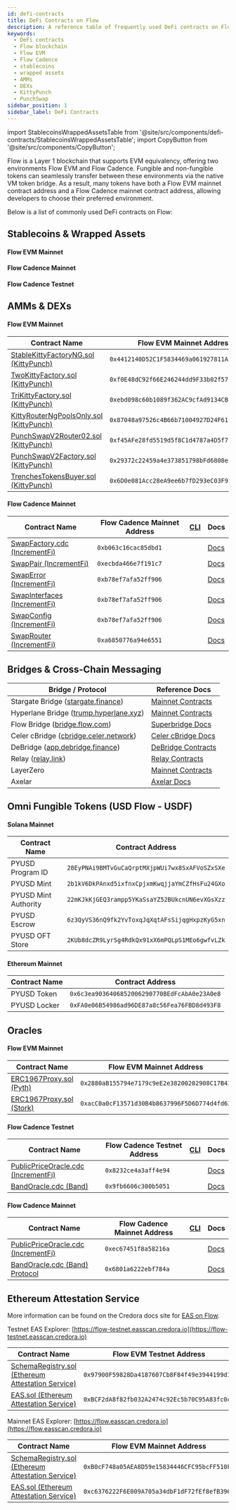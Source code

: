 ```yaml
---
id: defi-contracts
title: DeFi Contracts on Flow
description: A reference table of frequently used DeFi contracts on Flow, including their addresses for both Flow EVM and Flow Cadence.
keywords:
  - DeFi contracts
  - Flow blockchain
  - Flow EVM
  - Flow Cadence
  - stablecoins
  - wrapped assets
  - AMMs
  - DEXs
  - KittyPunch
  - PunchSwap
sidebar_position: 1
sidebar_label: DeFi Contracts
---
```


import StablecoinsWrappedAssetsTable from '@site/src/components/defi-contracts/StablecoinsWrappedAssetsTable';
import CopyButton from '@site/src/components/CopyButton';

Flow is a Layer 1 blockchain that supports EVM equivalency, offering two environments Flow EVM and Flow Cadence. Fungible and non-fungible tokens can seamlessly transfer between these environments via the native VM token bridge. As a result, many tokens have both a Flow EVM mainnet contract address and a Flow Cadence mainnet contract address, allowing developers to choose their preferred environment.

Below is a list of commonly used DeFi contracts on Flow:

## Stablecoins & Wrapped Assets

#### Flow EVM Mainnet

<StablecoinsWrappedAssetsTable environment="evm" />

#### Flow Cadence Mainnet

<StablecoinsWrappedAssetsTable environment="cadence" />

#### Flow Cadence Testnet

<StablecoinsWrappedAssetsTable environment="testnet" />

## AMMs & DEXs

#### Flow EVM Mainnet

| Contract Name                                | Flow EVM Mainnet Address                     | Docs                  |
| -------------------------------------------- | -------------------------------------------- | --------------------- |
| [StableKittyFactoryNG.sol (KittyPunch)][1]   | `0x4412140D52C1F5834469a061927811Abb6026dB7` | [Docs][kittypunch-doc] |
| [TwoKittyFactory.sol (KittyPunch)][2]        | `0xf0E48dC92f66E246244dd9F33b02f57b0E69fBa9` | [Docs][kittypunch-doc] |
| [TriKittyFactory.sol (KittyPunch)][3]        | `0xebd098c60b1089f362AC9cfAd9134CBD29408226` | [Docs][kittypunch-doc] |
| [KittyRouterNgPoolsOnly.sol (KittyPunch)][4] | `0x87048a97526c4B66b71004927D24F61DEFcD6375` | [Docs][kittypunch-doc] |
| [PunchSwapV2Router02.sol (KittyPunch)][5]    | `0xf45AFe28fd5519d5f8C1d4787a4D5f724C0eFa4d` | [Docs][kittypunch-doc] |
| [PunchSwapV2Factory.sol (KittyPunch)][6]     | `0x29372c22459a4e373851798bFd6808e71EA34A71` | [Docs][kittypunch-doc] |
| [TrenchesTokensBuyer.sol (KittyPunch)][7]    | `0x6D0e081Acc28eA9ee6b7fD293eC03F97147b026d` | [Docs][kittypunch-doc] |

#### Flow Cadence Mainnet

| Contract Name                       | Flow Cadence Mainnet Address | [CLI](https://developers.flow.com/build/tools/flow-cli/dependency-manager)                                                         | Docs                       |
| ----------------------------------- | ---------------------------- | ---------------------------------------------------------------------------------------------------------------------------------- | -------------------------- |
| [SwapFactory.cdc (IncrementFi)][22] | `0xb063c16cac85dbd1`         | <CopyButton text="flow dependencies install mainnet://0xb063c16cac85dbd1.SwapFactory" title="Copy install command (mainnet)" />    | [Docs][incrementfi-doc]    |
| [SwapPair (IncrementFi)][23]        | `0xecbda466e7f191c7`         | <CopyButton text="flow dependencies install mainnet://0xecbda466e7f191c7.SwapPair" title="Copy install command (mainnet)" />       | [Docs][incrementfi-doc]    |
| [SwapError (IncrementFi)][24]       | `0xb78ef7afa52ff906`         | <CopyButton text="flow dependencies install mainnet://0xb78ef7afa52ff906.SwapError" title="Copy install command (mainnet)" />      | [Docs][incrementfi-doc]    |
| [SwapInterfaces (IncrementFi)][25]  | `0xb78ef7afa52ff906`         | <CopyButton text="flow dependencies install mainnet://0xb78ef7afa52ff906.SwapInterfaces" title="Copy install command (mainnet)" /> | [Docs][incrementfi-doc]    |
| [SwapConfig (IncrementFi)][26]      | `0xb78ef7afa52ff906`         | <CopyButton text="flow dependencies install mainnet://0xb78ef7afa52ff906.SwapConfig" title="Copy install command (mainnet)" />     | [Docs][incrementfi-doc]    |
| [SwapRouter (IncrementFi)][27]      | `0xa6850776a94e6551`         | <CopyButton text="flow dependencies install mainnet://0xa6850776a94e6551.SwapRouter" title="Copy install command (mainnet)" />     | [Docs][incrementfi-doc]    |

## Bridges & Cross-Chain Messaging

| Bridge / Protocol                            | Reference Docs           |
| -------------------------------------------- | ------------------------ |
| Stargate Bridge ([stargate.finance][8])      | [Mainnet Contracts][9]   |
| Hyperlane Bridge ([trump.hyperlane.xyz][10]) | [Mainnet Contracts][11]  |
| Flow Bridge ([bridge.flow.com][12])          | [Superbridge Docs][13]   |
| Celer cBridge ([cbridge.celer.network][14])  | [Celer cBridge Docs][15] |
| DeBridge ([app.debridge.finance][34])        | [DeBridge Contracts][35] |
| Relay ([relay.link][36])                     | [Relay Contracts][37]    |
| LayerZero                                    | [Mainnet Contracts][16]  |
| Axelar                                       | [Axelar Docs][17]        |

## Omni Fungible Tokens (USD Flow - USDF)

#### Solana Mainnet

| Contract Name        | Contract Address                               |
| -------------------- | ---------------------------------------------- |
| PYUSD Program ID     | `28EyPNAi9BMTvGuCaQrptMXjpWUi7wx8SxAFVoSZxSXe` |
| PYUSD Mint           | `2b1kV6DkPAnxd5ixfnxCpjxmKwqjjaYmCZfHsFu24GXo` |
| PYUSD Mint Authority | `22mKJkKjGEQ3rampp5YKaSsaYZ52BUkcnUN6evXGsXzz` |
| PYUSD Escrow         | `6z3QyVS36nQ9fk2YvToxqJqXqtAFsSijqgHxpzKyG5xn` |
| PYUSD OFT Store      | `2KUb8dcZR9LyrSg4RdkQx91xX6mPQLpS1MEo6gwfvLZk` |

#### Ethereum Mainnet

| Contract Name | Contract Address                             |
| ------------- | -------------------------------------------- |
| PYUSD Token   | `0x6c3ea9036406852006290770BEdFcAbA0e23A0e8` |
| PYUSD Locker  | `0xFA0e06B54986ad96DE87a8c56Fea76FBD8d493F8` |

## Oracles

#### Flow EVM Mainnet

| Contract Name                  | Flow EVM Mainnet Address                     |
| ------------------------------ | -------------------------------------------- |
| [ERC1967Proxy.sol (Pyth)][18]  | `0x2880aB155794e7179c9eE2e38200202908C17B43` |
| [ERC1967Proxy.sol (Stork)][28] | `0xacC0a0cF13571d30B4b8637996F5D6D774d4fd62` |

#### Flow Cadence Testnet

| Contract Name                             | Flow Cadence Testnet Address | [CLI](https://developers.flow.com/build/tools/flow-cli/dependency-manager)                                                            | Docs                    |
| ----------------------------------------- | ---------------------------- | ------------------------------------------------------------------------------------------------------------------------------------- | ----------------------- |
| [PublicPriceOracle.cdc (IncrementFi)][31] | `0x8232ce4a3aff4e94`         | <CopyButton text="flow dependencies install testnet://0x8232ce4a3aff4e94.PublicPriceOracle" title="Copy install command (testnet)" /> | [Docs][incrementfi-doc] |
| [BandOracle.cdc (Band)][32]               | `0x9fb6606c300b5051`         | <CopyButton text="flow dependencies install testnet://0x9fb6606c300b5051.BandOracle" title="Copy install command (testnet)" />        | [Docs][band-oracle-doc] |

#### Flow Cadence Mainnet

| Contract Name                             | Flow Cadence Mainnet Address | [CLI](https://developers.flow.com/build/tools/flow-cli/dependency-manager)                                                            | Docs                    |
| ----------------------------------------- | ---------------------------- | ------------------------------------------------------------------------------------------------------------------------------------- | ----------------------- |
| [PublicPriceOracle.cdc (IncrementFi)][19] | `0xec67451f8a58216a`         | <CopyButton text="flow dependencies install mainnet://0xec67451f8a58216a.PublicPriceOracle" title="Copy install command (mainnet)" /> | [Docs][incrementfi-doc] |
| [BandOracle.cdc (Band) Protocol][33]      | `0x6801a6222ebf784a`         | <CopyButton text="flow dependencies install mainnet://0x6801a6222ebf784a.BandOracle" title="Copy install command (mainnet)" />        | [Docs][band-oracle-doc] |

## Ethereum Attestation Service

More information can be found on the Credora docs site for [EAS on Flow](https://credora.gitbook.io/eas-for-flow).

Testnet EAS Explorer: [https://flow-testnet.easscan.credora.io](https://flow-testnet.easscan.credora.io)

| Contract Name                                           | Flow EVM Testnet Address                     |
| ------------------------------------------------------- | -------------------------------------------- |
| [SchemaRegistry.sol (Ethereum Attestation Service)][29] | `0x97900F59828Da4187607Cb8F84f49e3944199d18` |
| [EAS.sol (Ethereum Attestation Service)][30]            | `0xBCF2dA8f82fb032A2474c92Ec5b70C95A83fc0cc` |

Mainnet EAS Explorer: [https://flow.easscan.credora.io](https://flow.easscan.credora.io)

| Contract Name                                           | Flow EVM Mainnet Address                     |
| ------------------------------------------------------- | -------------------------------------------- |
| [SchemaRegistry.sol (Ethereum Attestation Service)][20] | `0xB0cF748a05AEA8D59e15834446CFC95bcFF510F0` |
| [EAS.sol (Ethereum Attestation Service)][21]            | `0xc6376222F6E009A705a34dbF1dF72fEf8efB3964` |

[1]: https://evm.flowscan.io/address/0x4412140D52C1F5834469a061927811Abb6026dB7?tab=contract
[2]: https://evm.flowscan.io/address/0xf0E48dC92f66E246244dd9F33b02f57b0E69fBa9?tab=contract
[3]: https://evm.flowscan.io/address/0xebd098c60b1089f362AC9cfAd9134CBD29408226?tab=contract
[4]: https://evm.flowscan.io/address/0x87048a97526c4B66b71004927D24F61DEFcD6375?tab=contract
[5]: https://evm.flowscan.io/address/0xf45AFe28fd5519d5f8C1d4787a4D5f724C0eFa4d?tab=contract
[6]: https://evm.flowscan.io/address/0x29372c22459a4e373851798bFd6808e71EA34A71?tab=contract
[7]: https://evm.flowscan.io/address/0x6D0e081Acc28eA9ee6b7fD293eC03F97147b026d?tab=contract
[8]: https://stargate.finance/bridge?srcChain=ethereum&srcToken=0xA0b86991c6218b36c1d19D4a2e9Eb0cE3606eB48&dstChain=flow&dstToken=0xF1815bd50389c46847f0Bda824eC8da914045D14
[9]: https://stargateprotocol.gitbook.io/stargate/v2-developer-docs/technical-reference/mainnet-contracts#flow
[10]: https://trump.hyperlane.xyz/
[11]: https://docs.hyperlane.xyz/docs/reference/addresses/mailbox-addresses
[12]: https://bridge.flow.com/
[13]: https://docs.superbridge.app/
[14]: https://cbridge.celer.network/1/747/USDC-intermediary
[15]: https://cbridge-docs.celer.network/tutorial/flow-cadence-bridging-guide
[16]: https://docs.layerzero.network/v1/developers/evm/technical-reference/deployed-contracts?chains=flow
[17]: https://docs.axelar.dev/validator/external-chains/flow/
[18]: https://evm.flowscan.io/address/0x2880aB155794e7179c9eE2e38200202908C17B43?tab=contract
[19]: https://flowscan.io/contract/A.ec67451f8a58216a.PublicPriceOracle
[20]: https://evm.flowscan.io/address/0xB0cF748a05AEA8D59e15834446CFC95bcFF510F0?tab=contract
[21]: https://evm.flowscan.io/address/0xc6376222F6E009A705a34dbF1dF72fEf8efB3964?tab=contract
[22]: https://flowscan.io/contract/A.b063c16cac85dbd1.SwapFactory
[23]: https://flowscan.io/contract/A.ecbda466e7f191c7.SwapPair
[24]: https://flowscan.io/contract/A.b78ef7afa52ff906.SwapError
[25]: https://flowscan.io/contract/A.b78ef7afa52ff906.SwapInterfaces
[26]: https://flowscan.io/contract/A.b78ef7afa52ff906.SwapConfig
[27]: https://flowscan.io/contract/A.a6850776a94e6551.SwapRouter
[28]: https://evm.flowscan.io/address/0xacC0a0cF13571d30B4b8637996F5D6D774d4fd62?tab=contract
[29]: https://evm-testnet.flowscan.io/address/0x97900F59828Da4187607Cb8F84f49e3944199d18?tab=contract
[30]: https://evm-testnet.flowscan.io/address/0xBCF2dA8f82fb032A2474c92Ec5b70C95A83fc0cc?tab=contract
[31]: https://testnet.flowscan.io/contract/A.8232ce4a3aff4e94.PublicPriceOracle
[32]: https://testnet.flowscan.io/contract/A.9fb6606c300b5051.BandOracle
[33]: https://flowscan.io/contract/A.6801a6222ebf784a.BandOracle
[34]: https://app.debridge.finance/
[35]: https://docs.debridge.finance/dln-the-debridge-liquidity-network-protocol/deployed-contracts
[36]: https://relay.link/bridge
[37]: https://docs.relay.link/resources/contract-addresses
[band-oracle-doc]: ./band-oracle
[incrementfi-doc]: https://docs.increment.fi/
[kittypunch-doc]: https://kittypunch.gitbook.io/kittypunch-docs
